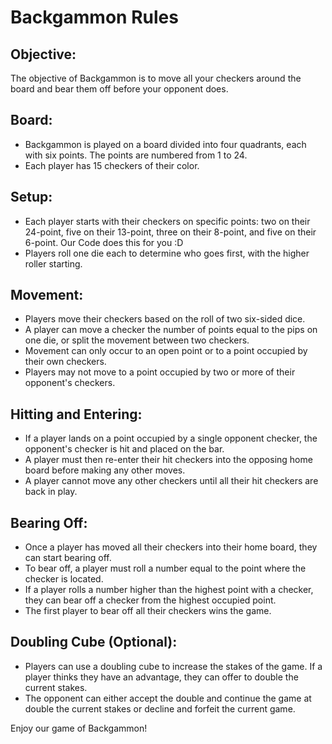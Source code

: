 # Backgammon Rules

## Objective:
The objective of Backgammon is to move all your checkers around the board and bear them off before your opponent does.

## Board:
- Backgammon is played on a board divided into four quadrants, each with six points. The points are numbered from 1 to 24.
- Each player has 15 checkers of their color.

## Setup:
- Each player starts with their checkers on specific points: two on their 24-point, five on their 13-point, three on their 8-point, and five on their 6-point. Our Code does this for you :D
- Players roll one die each to determine who goes first, with the higher roller starting.

## Movement:
- Players move their checkers based on the roll of two six-sided dice.
- A player can move a checker the number of points equal to the pips on one die, or split the movement between two checkers.
- Movement can only occur to an open point or to a point occupied by their own checkers.
- Players may not move to a point occupied by two or more of their opponent's checkers.

## Hitting and Entering:
- If a player lands on a point occupied by a single opponent checker, the opponent's checker is hit and placed on the bar.
- A player must then re-enter their hit checkers into the opposing home board before making any other moves.
- A player cannot move any other checkers until all their hit checkers are back in play.

## Bearing Off:
- Once a player has moved all their checkers into their home board, they can start bearing off.
- To bear off, a player must roll a number equal to the point where the checker is located.
- If a player rolls a number higher than the highest point with a checker, they can bear off a checker from the highest occupied point.
- The first player to bear off all their checkers wins the game.

## Doubling Cube (Optional):
- Players can use a doubling cube to increase the stakes of the game. If a player thinks they have an advantage, they can offer to double the current stakes.
- The opponent can either accept the double and continue the game at double the current stakes or decline and forfeit the current game.

Enjoy our game of Backgammon!
